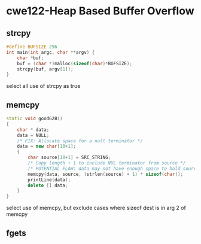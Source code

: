 # cwe122-Heap Based Buffer Overflow

## strcpy

```cpp
#define BUFSIZE 256
int main(int argc, char **argv) {
    char *buf;
    buf = (char *)malloc(sizeof(char)*BUFSIZE);
    strcpy(buf, argv[1]);
}
```

select all use of strcpy as true

## memcpy

```cpp
static void goodG2B()
{
    char * data;
    data = NULL;
    /* FIX: Allocate space for a null terminator */
    data = new char[10+1];
    {
        char source[10+1] = SRC_STRING;
        /* Copy length + 1 to include NUL terminator from source */
        /* POTENTIAL FLAW: data may not have enough space to hold source */
        memcpy(data, source, (strlen(source) + 1) * sizeof(char));
        printLine(data);
        delete [] data;
    }
}
```

select use of memcpy, but
exclude cases where sizeof dest is in arg 2 of memcpy

## fgets


